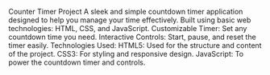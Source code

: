 Counter Timer Project
A sleek and simple countdown timer application designed to help you manage your time effectively. Built using basic web technologies: HTML, CSS, and JavaScript.
Customizable Timer: Set any countdown time you need.
Interactive Controls: Start, pause, and reset the timer easily. 
Technologies Used:
HTML5: Used for the structure and content of the project.
CSS3: For styling and responsive design.
JavaScript: To power the countdown timer and controls.
